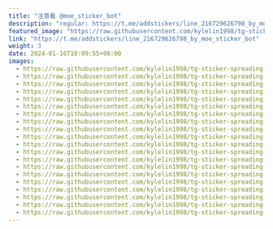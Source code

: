 ```yaml
---
title: "注意看 @moe_sticker_bot"
description: "regular: https://t.me/addstickers/line_216729626798_by_moe_sticker_bot"
featured_image: "https://raw.githubusercontent.com/kylelin1998/tg-sticker-spreading-worldwide-images/main/img/4461e6a9-5cd7-40d6-93a3-0d44fde3a230.jpg"
link: "https://t.me/addstickers/line_216729626798_by_moe_sticker_bot"
weight: 3
date: 2024-01-16T10:09:55+08:00
images:
  - https://raw.githubusercontent.com/kylelin1998/tg-sticker-spreading-worldwide-images/main/img/4461e6a9-5cd7-40d6-93a3-0d44fde3a230.jpg
  - https://raw.githubusercontent.com/kylelin1998/tg-sticker-spreading-worldwide-images/main/img/0656ab25-7cc8-491c-b3ac-8118ad71dec5.jpg
  - https://raw.githubusercontent.com/kylelin1998/tg-sticker-spreading-worldwide-images/main/img/b7bc5859-9415-4a79-9db6-9d6361c92c5d.jpg
  - https://raw.githubusercontent.com/kylelin1998/tg-sticker-spreading-worldwide-images/main/img/7d495da5-e301-4911-9ac2-b6b3db94e10b.jpg
  - https://raw.githubusercontent.com/kylelin1998/tg-sticker-spreading-worldwide-images/main/img/80498ff9-e8ef-4018-a3be-53738b1b445e.jpg
  - https://raw.githubusercontent.com/kylelin1998/tg-sticker-spreading-worldwide-images/main/img/afce7a55-5225-48c4-a116-53b12e627cce.jpg
  - https://raw.githubusercontent.com/kylelin1998/tg-sticker-spreading-worldwide-images/main/img/fe0794e3-7126-483d-92fc-34f67d6dc436.jpg
  - https://raw.githubusercontent.com/kylelin1998/tg-sticker-spreading-worldwide-images/main/img/0fc13ea7-3112-4ade-a65f-25cdf86968d6.jpg
  - https://raw.githubusercontent.com/kylelin1998/tg-sticker-spreading-worldwide-images/main/img/4cb88be7-ee6b-45d3-9089-dd21cf6b5607.jpg
  - https://raw.githubusercontent.com/kylelin1998/tg-sticker-spreading-worldwide-images/main/img/931efc60-5047-4ca3-915c-7012caacca2a.jpg
  - https://raw.githubusercontent.com/kylelin1998/tg-sticker-spreading-worldwide-images/main/img/c3e94fcd-264c-4bac-9f59-9cae6f4cda69.jpg
  - https://raw.githubusercontent.com/kylelin1998/tg-sticker-spreading-worldwide-images/main/img/5db9b488-d7da-4bfc-acc2-436e70de42cc.jpg
  - https://raw.githubusercontent.com/kylelin1998/tg-sticker-spreading-worldwide-images/main/img/a7ce55b3-97c1-4c42-9672-aa15fb138c87.jpg
  - https://raw.githubusercontent.com/kylelin1998/tg-sticker-spreading-worldwide-images/main/img/cbb267e1-77d6-41b9-bcfb-5a8c8696096c.jpg
  - https://raw.githubusercontent.com/kylelin1998/tg-sticker-spreading-worldwide-images/main/img/5365b92a-65d5-4b94-8abb-34f5599d865b.jpg
  - https://raw.githubusercontent.com/kylelin1998/tg-sticker-spreading-worldwide-images/main/img/2c30c63e-1c0b-4d65-b6c0-161a834897d0.jpg
  - https://raw.githubusercontent.com/kylelin1998/tg-sticker-spreading-worldwide-images/main/img/49d351a9-95ca-4bd3-877a-7349856379ca.jpg
  - https://raw.githubusercontent.com/kylelin1998/tg-sticker-spreading-worldwide-images/main/img/ef4be958-6129-4d33-9b6b-67a00e49a868.jpg
  - https://raw.githubusercontent.com/kylelin1998/tg-sticker-spreading-worldwide-images/main/img/aea4cde6-9507-4f47-bf82-2424141f5aca.jpg
  - https://raw.githubusercontent.com/kylelin1998/tg-sticker-spreading-worldwide-images/main/img/abc66cb2-6aa7-4981-9560-16754f9f48ad.jpg
---
```

